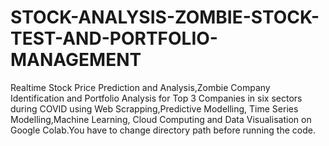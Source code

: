 # STOCK-ANALYSIS-ZOMBIE-STOCK-TEST-AND-PORTFOLIO-MANAGEMENT
Realtime Stock Price Prediction and Analysis,Zombie Company Identification and Portfolio Analysis for Top 3 Companies in six sectors during COVID using Web Scrapping,Predictive Modelling, Time Series Modelling,Machine Learning, Cloud Computing and Data Visualisation on Google Colab.You have to change directory path before running the code.
